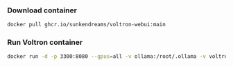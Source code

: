 ### Download container
```bash
docker pull ghcr.io/sunkendreams/voltron-webui:main
```

### Run Voltron container
```bash
docker run -d -p 3300:8080 --gpus=all -v ollama:/root/.ollama -v voltron-webui:/app/backend/data --name voltron --restart always ghcr.io/sunkendreams/voltron-webui:main
```
